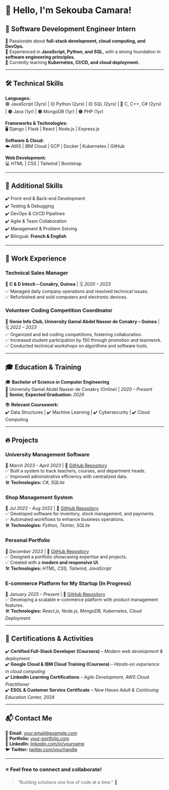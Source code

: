 # 👋 Hello, I'm Sekouba Camara!       

## 🚀 **Software Development Engineer Intern**  

🎯 Passionate about **full-stack development, cloud computing, and DevOps.**  
📍 Experienced in **JavaScript, Python, and SQL**, with a strong foundation in **software engineering principles.**  
🌱 Currently learning **Kubernetes, CI/CD, and cloud deployment.**  

---

## 🛠 **Technical Skills**  

**Languages:**  
🟢 JavaScript (3yrs) | 🟡 Python (2yrs) | 🟡 SQL (2yrs) | 🔵 C, C++, C# (2yrs) | 🟠 Java (1yr) | 🟠 MongoDB (1yr) | 🟠 PHP (1yr)  

**Frameworks & Technologies:**  
🖥 Django | Flask | React | Node.js | Express.js  

**Software & Cloud:**  
☁️ AWS | IBM Cloud | GCP | Docker | Kubernetes | GitHub  

**Web Development:**  
💻 HTML | CSS | Tailwind | Bootstrap  

---

## 🎯 **Additional Skills**  

✔️ Front-end & Back-end Development  
✔️ Testing & Debugging  
✔️ DevOps & CI/CD Pipelines  
✔️ Agile & Team Collaboration  
✔️ Management & Problem Solving  
✔️ Bilingual: **French & English**  

---

## 💼 **Work Experience**  

### **Technical Sales Manager**  
📍 **C & D Intech – Conakry, Guinea** | 🗓️ *2020 – 2023*  
✅ Managed daily company operations and resolved technical issues.  
✅ Refurbished and sold computers and electronic devices.  

### **Volunteer Coding Competition Coordinator**  
📍 **Genie Info Club, University Gamal Abdel Nasser de Conakry – Guinea** | 🗓️ *2022 – 2023*  
✅ Organized and led coding competitions, fostering collaboration.  
✅ Increased student participation by 150 through promotion and teamwork.  
✅ Conducted technical workshops on algorithms and software tools.  

---

## 🎓 **Education & Training**  

🎓 **Bachelor of Science in Computer Engineering**  
📍 University Gamal Abdel Nasser de Conakry (Online) | *2020 – Present*  
📆 **Senior, Expected Graduation:** *2026*  

📚 **Relevant Coursework:**  
✔️ Data Structures | ✔️ Machine Learning | ✔️ Cybersecurity | ✔️ Cloud Computing  

---

## 🔥 **Projects**  

### **University Management Software**  
📅 *March 2023 - April 2023* | 🔗 [GitHub Repository](#)  
✅ Built a system to track teachers, courses, and department heads.  
✅ Improved administrative efficiency with centralized data.  
🛠 **Technologies:** *C#, SQLite*  

### **Shop Management System**  
📅 *Jul 2022 - Aug 2022* | 🔗 [GitHub Repository](#)  
✅ Developed software for inventory, stock management, and payments.  
✅ Automated workflows to enhance business operations.  
🛠 **Technologies:** *Python, Tkinter, SQLite*  

### **Personal Portfolio**  
📅 *December 2023* | 🔗 [GitHub Repository](#)  
✅ Designed a portfolio showcasing expertise and projects.  
✅ Created with a **modern and responsive UI**.  
🛠 **Technologies:** *HTML, CSS, Tailwind, JavaScript*  

### **E-commerce Platform for My Startup (In Progress)**  
📅 *January 2025 – Present* | 🔗 [GitHub Repository](#)  
✅ Developing a scalable e-commerce platform with product management features.  
🛠 **Technologies:** *React.js, Node.js, MongoDB, Kubernetes, Cloud Deployment*  

---

## 📜 **Certifications & Activities**  

✔️ **Certified Full-Stack Developer (Coursera)** – *Modern web development & deployment*  
✔️ **Google Cloud & IBM Cloud Training (Coursera)** – *Hands-on experience in cloud computing*  
✔️ **LinkedIn Learning Certifications** – *Agile Development, AWS Cloud Practitioner*  
✔️ **ESOL & Customer Service Certificate** – *New Haven Adult & Continuing Education Center, 2024*  

---

## 📬 **Contact Me**  

📩 **Email:** [your.email@example.com](mailto:s.camara2277@gmail.com)  
🔗 **Portfolio:** [your-portfolio.com](https://your-portfolio.com)  
💼 **LinkedIn:** [linkedin.com/in/yourname](https://linkedin.com/in/scamara100)  
🐦 **Twitter:** [twitter.com/yourhandle](https://twitter.com/scamara100)  

---

### ⭐ **Feel free to connect and collaborate!**  
> "Building solutions one line of code at a time." 🚀  
